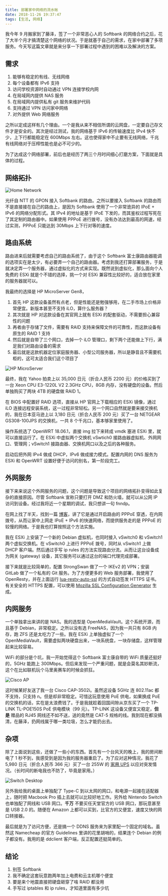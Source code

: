 ```yaml
---
title: 部署家中网络的流水帐
date: 2018-11-26 19:37:47
tags: [生活, 网络]
---
```


我今年 9 月搬家到了藤泽，签了一个非常恶心人的 Softbank 的网络合约之后，花了大半个月才搞清楚这个网络的状况。于是就基于自己的需求，在家中部署了多项服务。今天写这篇文章就是来分享一下部署过程中遇到的困难以及解决的方案。

## 需求

1. 能够有稳定的有线、无线网络
2. 每个设备都有 IPv6 支持
3. 访问学校资源时自动通过 VPN 连接学校内网
4. 在局域网内提供 NAS 服务
5. 在局域网内提供私有 git 服务来维护代码
6. 支持通过 VPN 访问家中网络
7. 对外提供 Web 网络服务

之所以定成这样有几个理由。一个是我从来不相信所谓的云网盘，一定要自己存文件才是安全的。其次是经过测试，我的网络基于 IPv6 的传输速度比 IPv4 快不少，上下行都能稳定在 600Mbps 左右。这也使得家中不止要有无线网络，千兆有线网络对于压榨性能也是必不可少的。

为了达成这个网络部署，前后也是经历了两三个月时间细心打磨方案，下面就是具体的过程。

## 网络拓扑

![Home Network](/assets/images/home-network.jpg)

光纤自 NTT 的 GPON 接入 Softbank 的路由。之所以要接入 Softbank 的路由而不是直接接在自己的路由上，是因为 Softbank 使用了一个非常诡异的 IPoE + IPv6 的网络分配形式。其 IPv4 的地址是基于 IPoE 下发的，而其鉴权过程写死在了其定制的路由器中。如果使用 PPPoE 进行拨号，没有办法达到最高的网速，经过实测，PPPoE 只能达到 30Mbps 上下行对等的速度。

## 路由系统

路由进来后就需要考虑自己的路由系统了，由于这个 Softbank 富士康路由器能调的选项实在是太少，有必要弄一个自己的路由器。考虑到我还打算部署服务，于是就决定弄一个服务器，通过虚拟化的方式来实现。既然说到虚拟化，那么面向个人免费的 ESXi 就是个不错的选择，挑一个对 ESXi 兼容性比较好的，适合放在家里的服务器就可以。

我最终的选择是 HP MicroServer Gen8，
1. 首先 HP 这款设备虽然有点老，但是性能还是勉强够用，在二手市场上价格非常便宜。新版本甚至不支持 iLO，算什么服务器？
2. 其次就是 HP 对这款设备在其官网上就有 ESXi 的配套驱动，不需要担心兼容性的问题
3. 再者由于存储了文件，需要有 RAID 支持来保障文件的可靠性，而这款设备有原生的 RAID 1 支持
4. 然后就是自带了三个网口，去掉一个 iLO 管理口，剩下两个还能做上下行，满足我们对路由设备的需求
5. 最后就是这款机器定位家庭服务器、小型公司服务器，所以是静音且不需要机柜的，这可太适合我们这个项目了

![HP MicroServer](/assets/images/hp-microserver.jpg)

最终，我在 Yahoo 拍卖上以 35,000 日元（折合人民币 2200 元）的价格买到了一台 Xeon CPU E3-1220L V2 2.3GHz CPU，8GB 内存，没有硬盘的设备。然后单独购买了两块 4TB 的硬盘做 RAID 1。

在 BIOS 中配置好 RAID 选项，直接从 HP 官网上下载相应的 ESXi 镜像，通过 iLO 连接远程安装系统，这一过程非常轻松。另一个网口自然就是要来接交换机的，我在日本亚马逊上以 3,180 日元（折合人民币 200 元）买了一台 NETGEAR GS308-100JPS 的交换机，一共 8 个千兆口，基本够家里使用了。

操作系统选了 OpenWRT 18.06.1，直接 img 拉下来转成 vmdk 塞进 ESXi 里，就可以直接运行了。在 ESXi 中虚拟两个交换机 vSwtich0 接路由器虚拟机、外网网口、管理网；vSwitch1 接路由器、交换机网口以及之后的各种服务。

启动后把外网 IPv4 做成 DHCP，IPv6 做成接力模式。配置内网的 DNS 服务为 ESXi 和 OpenWRT 设置好便于访问的别名，第一阶段完工。

## 外网服务

接下来来说这个外网服务的问题，这个问题是导致这个项目的网络拓扑变得如此复杂的直接原因。尽管 Softbank 宣称只要打开 DMZ 和防火墙，就可以从公网 IP 访问到设备。经过我将近一个星期的调试，我只想讲一句 fnndp。

在网上找了半天，找到一篇 [博客](https://nashippe.blog/network/rtx/ipv6-hybrid/)，讲了它是通过开启路由的 PPPoE 穿透，在内网拨号，从而让家中上网走 IPoE + IPv6 的快速网络，而提供服务走的是 PPPoE 的较慢的网络。于是我也打算按照这个方法实施。

我在 ESXi 上安装了一个新的 Debian 虚拟机，也同时接入 vSwitch0 和 vSwitch1 两个虚拟交换机。在 vSwitch0 上进行 PPPoE 拨号，同时从 vSwitch1 上做 DHCP 客户端。然后通过手写 ip rules 的方法实现路由分流。从而让这台设备成为网关 (gateway) 设备，其它服务可以通过这台的端口代理完成部署。

接下来就是比较简单的，配置 StrongSwan 做了一个 IKEv2 的 VPN；安装 GitLab 做了一个私有的 Git 服务。为了方便更多的 Web 服务部署，我使用了 OpenResty，并在上面运行 [lua-resty-auto-ssl](https://github.com/GUI/lua-resty-auto-ssl) 的方式自动签发 HTTPS 证书。有关安全的 HTTPS 配置，可以使用 [Mozilla SSL Configuration Generator](https://mozilla.github.io/server-side-tls/ssl-config-generator/) 生成。

## 内网服务

一个单独拿出来讲的是 NAS。我的选型是 OpenMediaVault。这个系统开源，而且基于 Debian，非常稳定。之所以没有选 FreeNAS，因为我一共只有 8GB 内存，跑 ZFS 还是太吃力了一些。我在 ESXi 上单独虚拟了一个 OpenMediaVault，需要虚拟两块硬盘出来，一块系统盘，一块存储盘，这样管理起来比较容易。

WiFi 的部分是个坑，我一开始觉得这个 Softbank 富士康自带的 WiFi 质量还挺好的，5GHz 能跑上 300Mbps。但后来发现一个严重问题，就是会莫名其妙断流，这个在比如联机玩个马里奥赛车的时候会抓狂。

![Cisco AP](/assets/images/cisco-ap.jpg)

这时候某好友送了我一台 Cisco CAP-3502i。虽然这设备 5GHz 连 802.11ac 都不支持，只支持 n。但是却非常稳定。可惜这玩意使用 PoE 供电，如果换成 PoE 的交换机的话，实在是太浪费钱了。于是我就趁着回国间隙从京东买了一个 TP-LINK TL-POE150S PoE 供电模块（99 元）。TP-LINK 这设备又便宜又稳定，**但是**  赠品的 RJ45 网线还不如不送，送的竟然是 CAT-5 规格的线。我到现在都没搞清，在藤泽，扔网线属于哪一类垃圾，怎么才能扔出去。

## 杂项

除了上面说到这些，还做了一些小的东西。首先有一个台风天的晚上，我的房间断电了 1 秒不到，我感受到是因为我的服务器重启了。为了应对这种情况，我花了 5,980 日元（折合人民币 366 元）买了一台 255W 的 [家用 UPS](https://www.amazon.co.jp/gp/product/B01MY53XVO/ref=oh_aui_detailpage_o05_s00?ie=UTF8&psc=1) 以应对突发情况。（长时间的断电我也不防了，毕竟是家用。）

![Switch Desktop](/assets/images/switch-desktop.jpg)

另外我给我的桌面上单独配了 Type-C 到以太网的网口，和电源一起接在适配器上，随时把 Macbook Pro 插上去就可以比较好地工作。另外给 Nintendo Switch 也单独配了网线和 USB 网口。**千万** 不要买任天堂官方的 USB 网口，那玩意甚至是 USB 2.0 的。随便在 Amazon 上都可以买到，比官方的又便宜，速度又快的网口转接器。

最后就是为了访问方便，还是搞一个 DDNS 服务来为家里配一个固定的域名。虽然这 Namecheap 的官方 Guidelines 里讲的花里胡哨的，结果连个 Debian 的例子都没有。我用的是 ddclient 客户端，反正配置还挺简单的。

## 结论

1. 别签 Softbank
2. 我不确定这套玩意跑两年加上电费和云主机哪个便宜
3. 要是来个地震直接把硬盘砸穿了啥 RAID 都没用
4. 手写过 iptables 和 ip rules，才知道里面有多少坑

